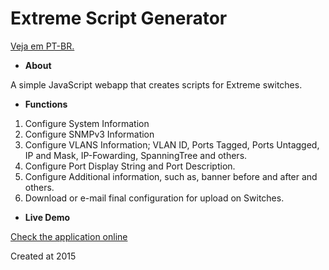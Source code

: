 # Extreme Script Generator

[Veja em PT-BR.](https://github.com/gabrielqueiroz/extremeScriptGeneration/blob/master/README_PT.md) 

* **About**

A simple JavaScript webapp that creates scripts for Extreme switches.

* **Functions**

1. Configure System Information
2. Configure SNMPv3 Information
3. Configure VLANS Information; VLAN ID, Ports Tagged, Ports Untagged, IP and Mask, IP-Fowarding, SpanningTree and others.
4. Configure Port Display String and Port Description.
5. Configure Additional information, such as, banner before and after and others.
6. Download or e-mail final configuration for upload on Switches.

* **Live Demo**

[Check the application online](https://goo.gl/oZTbtg ) 

Created at 2015
